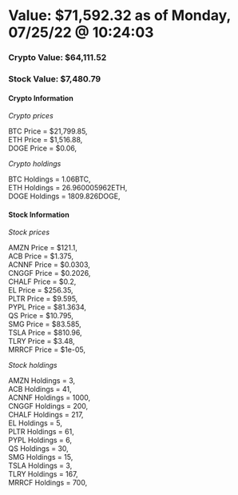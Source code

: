 # Value: $71,592.32 as of Monday, 07/25/22 @ 10:24:03 

### Crypto Value: $64,111.52

### Stock Value: $7,480.79

#### Crypto Information 
*Crypto prices* 

BTC Price = $21,799.85,  
ETH Price = $1,516.88,  
DOGE Price = $0.06,  


*Crypto holdings* 

BTC Holdings = 1.06BTC,  
ETH Holdings = 26.960005962ETH,  
DOGE Holdings = 1809.826DOGE,  


#### Stock Information 

*Stock prices* 

AMZN Price = $121.1,  
ACB Price = $1.375,  
ACNNF Price = $0.0303,  
CNGGF Price = $0.2026,  
CHALF Price = $0.2,  
EL Price = $256.35,  
PLTR Price = $9.595,  
PYPL Price = $81.3634,  
QS Price = $10.795,  
SMG Price = $83.585,  
TSLA Price = $810.96,  
TLRY Price = $3.48,  
MRRCF Price = $1e-05,  


*Stock holdings* 

AMZN Holdings = 3,  
ACB Holdings = 41,  
ACNNF Holdings = 1000,  
CNGGF Holdings = 200,  
CHALF Holdings = 217,  
EL Holdings = 5,  
PLTR Holdings = 61,  
PYPL Holdings = 6,  
QS Holdings = 30,  
SMG Holdings = 15,  
TSLA Holdings = 3,  
TLRY Holdings = 167,  
MRRCF Holdings = 700,  


